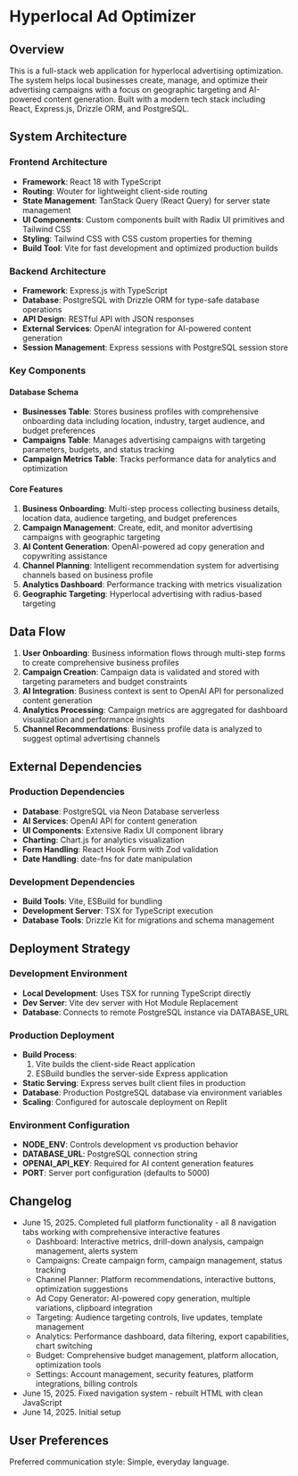 # Hyperlocal Ad Optimizer

## Overview

This is a full-stack web application for hyperlocal advertising optimization. The system helps local businesses create, manage, and optimize their advertising campaigns with a focus on geographic targeting and AI-powered content generation. Built with a modern tech stack including React, Express.js, Drizzle ORM, and PostgreSQL.

## System Architecture

### Frontend Architecture
- **Framework**: React 18 with TypeScript
- **Routing**: Wouter for lightweight client-side routing
- **State Management**: TanStack Query (React Query) for server state management
- **UI Components**: Custom components built with Radix UI primitives and Tailwind CSS
- **Styling**: Tailwind CSS with CSS custom properties for theming
- **Build Tool**: Vite for fast development and optimized production builds

### Backend Architecture
- **Framework**: Express.js with TypeScript
- **Database**: PostgreSQL with Drizzle ORM for type-safe database operations
- **API Design**: RESTful API with JSON responses
- **External Services**: OpenAI integration for AI-powered content generation
- **Session Management**: Express sessions with PostgreSQL session store

### Key Components

#### Database Schema
- **Businesses Table**: Stores business profiles with comprehensive onboarding data including location, industry, target audience, and budget preferences
- **Campaigns Table**: Manages advertising campaigns with targeting parameters, budgets, and status tracking
- **Campaign Metrics Table**: Tracks performance data for analytics and optimization

#### Core Features
1. **Business Onboarding**: Multi-step process collecting business details, location data, audience targeting, and budget preferences
2. **Campaign Management**: Create, edit, and monitor advertising campaigns with geographic targeting
3. **AI Content Generation**: OpenAI-powered ad copy generation and copywriting assistance
4. **Channel Planning**: Intelligent recommendation system for advertising channels based on business profile
5. **Analytics Dashboard**: Performance tracking with metrics visualization
6. **Geographic Targeting**: Hyperlocal advertising with radius-based targeting

## Data Flow

1. **User Onboarding**: Business information flows through multi-step forms to create comprehensive business profiles
2. **Campaign Creation**: Campaign data is validated and stored with targeting parameters and budget constraints
3. **AI Integration**: Business context is sent to OpenAI API for personalized content generation
4. **Analytics Processing**: Campaign metrics are aggregated for dashboard visualization and performance insights
5. **Channel Recommendations**: Business profile data is analyzed to suggest optimal advertising channels

## External Dependencies

### Production Dependencies
- **Database**: PostgreSQL via Neon Database serverless
- **AI Services**: OpenAI API for content generation
- **UI Components**: Extensive Radix UI component library
- **Charting**: Chart.js for analytics visualization
- **Form Handling**: React Hook Form with Zod validation
- **Date Handling**: date-fns for date manipulation

### Development Dependencies
- **Build Tools**: Vite, ESBuild for bundling
- **Development Server**: TSX for TypeScript execution
- **Database Tools**: Drizzle Kit for migrations and schema management

## Deployment Strategy

### Development Environment
- **Local Development**: Uses TSX for running TypeScript directly
- **Dev Server**: Vite dev server with Hot Module Replacement
- **Database**: Connects to remote PostgreSQL instance via DATABASE_URL

### Production Deployment
- **Build Process**: 
  1. Vite builds the client-side React application
  2. ESBuild bundles the server-side Express application
- **Static Serving**: Express serves built client files in production
- **Database**: Production PostgreSQL database via environment variables
- **Scaling**: Configured for autoscale deployment on Replit

### Environment Configuration
- **NODE_ENV**: Controls development vs production behavior
- **DATABASE_URL**: PostgreSQL connection string
- **OPENAI_API_KEY**: Required for AI content generation features
- **PORT**: Server port configuration (defaults to 5000)

## Changelog
- June 15, 2025. Completed full platform functionality - all 8 navigation tabs working with comprehensive interactive features
  - Dashboard: Interactive metrics, drill-down analysis, campaign management, alerts system
  - Campaigns: Create campaign form, campaign management, status tracking
  - Channel Planner: Platform recommendations, interactive buttons, optimization suggestions
  - Ad Copy Generator: AI-powered copy generation, multiple variations, clipboard integration
  - Targeting: Audience targeting controls, live updates, template management
  - Analytics: Performance dashboard, data filtering, export capabilities, chart switching
  - Budget: Comprehensive budget management, platform allocation, optimization tools
  - Settings: Account management, security features, platform integrations, billing controls
- June 15, 2025. Fixed navigation system - rebuilt HTML with clean JavaScript
- June 14, 2025. Initial setup

## User Preferences

Preferred communication style: Simple, everyday language.